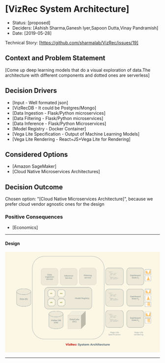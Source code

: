 # [VizRec System Architecture]

* Status: [proposed] 
* Deciders: [Ashish Sharma,Ganesh Iyer,Sapoon Dutta,Vinay Pandramish] 
* Date: [2019-05-28]

Technical Story: [https://github.com/sharmalab/VizRec/issues/19]

## Context and Problem Statement

[Come up deep learning models that do a visual exploration of data.The architecture with different components and dotted ones are serverless]

## Decision Drivers <!-- optional -->

* [Input - Well formated json]
* [VizRecDB - It could be Postgres/Mongo]
* [Data Ingestion - Flask/Python microservices]
* [Data Filtering - Flask/Python microservices]
* [Data Inference - Flask/Python Microservices]
* [Model Registry - Docker Container]
* [Vega Lite Specification - Output of Machine Learning Models]
* [Vega Lite Rendering - React+JS+Vega Lite for Rendering]

## Considered Options

* [Amazon SageMaker]
* [Cloud Native Microservices Architectures]

## Decision Outcome

Chosen option: "[Cloud Native Microservices Architecture]", because we prefer cloud vendor agnostic ones for the design

### Positive Consequences <!-- optional -->

* [Economics]

---

#### Design

![Design](_static/system_architecture.png)

---
